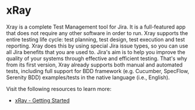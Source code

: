 # xRay

Xray is a complete Test Management tool for Jira. It is a full-featured app that does not require any other software in order to run.
Xray supports the entire testing life cycle: test planning, test design, test execution and test reporting. Xray does this by using special Jira issue types, so you can use all Jira benefits that you are used to.
Jira's aim is to help you improve the quality of your systems through effective and efficient testing. That's why from its first version, Xray already supports both manual and automated tests, including full support for BDD framework (e.g. Cucumber, SpecFlow, Serenity BDD) examples/tests in the native language (i.e., English).

Visit the following resources to learn more:

- [xRay - Getting Started](https://docs.getxray.app/display/XRAY/Getting+started)
